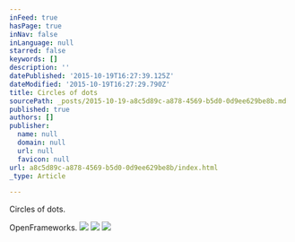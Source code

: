 ```yaml
---
inFeed: true
hasPage: true
inNav: false
inLanguage: null
starred: false
keywords: []
description: ''
datePublished: '2015-10-19T16:27:39.125Z'
dateModified: '2015-10-19T16:27:29.790Z'
title: Circles of dots
sourcePath: _posts/2015-10-19-a8c5d89c-a878-4569-b5d0-0d9ee629be8b.md
published: true
authors: []
publisher:
  name: null
  domain: null
  url: null
  favicon: null
url: a8c5d89c-a878-4569-b5d0-0d9ee629be8b/index.html
_type: Article

---
```

Circles of dots.

OpenFrameworks.
![](https://the-grid-user-content.s3-us-west-2.amazonaws.com/ff2dc6b9-05a2-4329-b565-8b2214a7787a.png)
![](https://the-grid-user-content.s3-us-west-2.amazonaws.com/1f2909b7-5d72-4574-b88c-995e3742f6ac.png)
![](https://the-grid-user-content.s3-us-west-2.amazonaws.com/bbdc2766-06be-46c3-acc3-9cb10172f3ea.png)